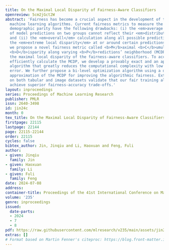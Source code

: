```yaml
---
title: On the Maximal Local Disparity of Fairness-Aware Classifiers
openreview: 5cm2jGct2W
abstract: 'Fairness has become a crucial aspect in the development of trustworthy
  machine learning algorithms. Current fairness metrics to measure the violation of
  demographic parity have the following drawbacks: (i) the <em>average difference</em>
  of model predictions on two groups cannot reflect their <em>distribution disparity</em>,
  and (ii) the <em>overall</em> calculation along all possible predictions conceals
  the <em>extreme local disparity</em> at or around certain predictions. In this work,
  we propose a novel fairness metric called <b>M</b>aximal <b>C</b>umulative ratio
  <b>D</b>isparity along varying <b>P</b>redictions’ neighborhood (MCDP), for measuring
  the maximal local disparity of the fairness-aware classifiers. To accurately and
  efficiently calculate the MCDP, we develop a provably exact and an approximate calculation
  algorithm that greatly reduces the computational complexity with low estimation
  error. We further propose a bi-level optimization algorithm using a differentiable
  approximation of the MCDP for improving the algorithmic fairness. Extensive experiments
  on both tabular and image datasets validate that our fair training algorithm can
  achieve superior fairness-accuracy trade-offs.'
layout: inproceedings
series: Proceedings of Machine Learning Research
publisher: PMLR
issn: 2640-3498
id: jin24c
month: 0
tex_title: On the Maximal Local Disparity of Fairness-Aware Classifiers
firstpage: 22115
lastpage: 22144
page: 22115-22144
order: 22115
cycles: false
bibtex_author: Jin, Jinqiu and Li, Haoxuan and Feng, Fuli
author:
- given: Jinqiu
  family: Jin
- given: Haoxuan
  family: Li
- given: Fuli
  family: Feng
date: 2024-07-08
address:
container-title: Proceedings of the 41st International Conference on Machine Learning
volume: '235'
genre: inproceedings
issued:
  date-parts:
  - 2024
  - 7
  - 8
pdf: https://raw.githubusercontent.com/mlresearch/v235/main/assets/jin24c/jin24c.pdf
extras: []
# Format based on Martin Fenner's citeproc: https://blog.front-matter.io/posts/citeproc-yaml-for-bibliographies/
---
```

